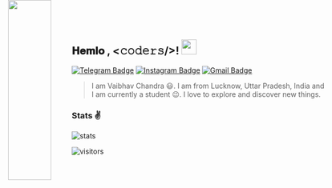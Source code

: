 <h2> 𝐇𝐞𝐦𝐥𝐨 , <𝚌𝚘𝚍𝚎𝚛𝚜/><b>!</b> <img src="https://raw.githubusercontent.com/WolverinexD/WolverinexD/master/gifs/Hemlo.gif" width="30px"></h2>

[![Telegram Badge](https://img.shields.io/badge/-@x3wolverine-1ca0f1?style=flat-square&labelColor=1ca0f1&logo=telegram&logoColor=white&link=https://t.me/x3wolverine)](https://twitter.com/Harshkhatri24) 
[![Instagram Badge](https://img.shields.io/badge/-xd.wolverine.ig-blue?style=flat-square&logo=instagram&logoColor=white&link=https://www.instagram.com/xd.wolverine.ig/)](https://www.linkedin.com/in/harshkumarkhatri/) 
[![Gmail Badge](https://img.shields.io/badge/-x3wolverine.xd@gmail.com-c14438?style=flat-square&logo=Gmail&logoColor=white&link=mailto:x3wolverine.xd@gmail.com)](mailto:mailharshkhatri@gmail.com)

>  I am Vaibhav Chandra 😃. I am from Lucknow, Uttar Pradesh, India and I am currently a student 😉. I love to explore and discover new things.
 
<center> <img src="https://raw.githubusercontent.com/WolverinexD/WolverinexD/main/gifs/coder.gif" width="30%" height="30%" style='position:absolute;top:0;left:0;'> </center>

<h3>Stats ✌</h3>

![stats](https://github-readme-stats.vercel.app/api?username=wolverinexd&hide=["issues"]&show_icons=true)

![visitors](https://visitor-badge.glitch.me/badge?page_id=wolverinexd.wolverinexd)
